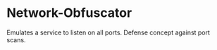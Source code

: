 # Network-Obfuscator
Emulates a service to listen on all ports. Defense concept against port scans.
